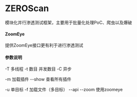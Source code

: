 # ZEROScan
模块化并行渗透测试框架，主要用于批量化处理PoC、爬虫以及爆破

#### ZoomEye
提供ZoomEye接口更有利于进行渗透测试

#### 参数说明
-T 多线程 -t 数目 并发数目
-C 异步

-m 加载插件
--show 查看所有插件

-u 单目标
-f 加载文件（多目标）
--api --zoom 使用zoomeye